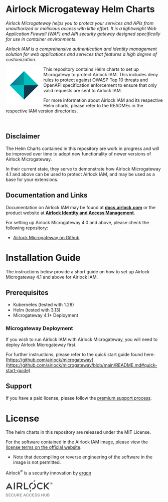 # Airlock Microgateway Helm Charts

*Airlock Microgateway helps you to protect your services and APIs from unauthorized or malicious access with little effort. It is a lightweight Web Application Firewall (WAF) and API security gateway designed specifically for use in container environments.*

*Airlock IAM is a comprehensive authentication and identity management solution for web applications and services that features a high degree of customization.*

<picture>
<img alt="Airlock IAM" src="https://raw.githubusercontent.com/airlock/iam-helm-charts/main/media/Airlock_IAM_Icon.svg" align="left" width="120">
</picture>

This repository contains Helm charts to set up Microgatewy to protect Airlock IAM. This includes deny rules to protect against OWASP Top 10 threats and OpenAPI specification enforcement to ensure that only valid requests are sent to Airlock IAM.

For more information about Airlock IAM and its respective Helm charts, please refer to the READMEs in the respective IAM version directories.

<br/>


## Disclaimer

The Helm Charts contained in this repository are work in progress and will be improved over time to adopt new functionality of newer versions of Airlock Microgateway.

In their current state, they serve to demonstrate how Airlock Microgateway 4.1 and above can be used to protect Airlock IAM,
and may be used as a base for your extensions.

## Documentation and Links

Documentation on Airlock IAM may be found at **[docs.airlock.com](https://docs.airlock.com/iam/latest/)** or the product website at **[Airlock Identity and Access Management](https://www.airlock.com/en/secure-access-hub/components/iam)**.

For setting up Airlock Microgateway 4.0 and above, please check the following repository:

* [Airlock Microgateway on Github](https://github.com/airlock/microgateway)

# Installation Guide

The instructions below provide a short guide on how to set up Airlock Microgateway 4.1 and above for Airlock IAM.

## Prerequisites

* Kubernetes (tested with 1.28)
* Helm (tested with 3.13)
* Microgateway 4.1+ Deployment


### Microgateway Deployment

If you wish to run Airlock IAM with Airlock Microgateway, you will need to deploy Airlock Microgateway first.

For further instructions, please refer to the quick start guide found here: [https://github.com/airlock/microgateway](https://github.com/airlock/microgateway/blob/main/README.md#quick-start-guide)

## Support

If you have a paid license, please follow the [premium support process](https://techzone.ergon.ch/support-process).

# License
The helm charts in this repository are released under the MIT License.

For the software contained in the Airlock IAM image, please view the [license terms on the official website](https://www.airlock.com/en/airlock-license).
* Note that decompiling or reverse engineering of the software in the image is not permitted.

Airlock<sup>&#174;</sup> is a security innovation by [ergon](https://www.ergon.ch/en)

<!-- Airlock SAH Logo (different image for light/dark mode) -->
<a href="https://www.airlock.com/en/secure-access-hub/">
<picture>
    <source media="(prefers-color-scheme: dark)"
        srcset="https://raw.githubusercontent.com/airlock/iam-helm-charts/main/media/Airlock_Logo_Negative.png">
    <source media="(prefers-color-scheme: light)"
        srcset="https://raw.githubusercontent.com/airlock/iam-helm-charts/main/media/Airlock_Logo.png">
    <img alt="Airlock Secure Access Hub" src="https://raw.githubusercontent.com/airlock/iam-helm-charts/main/media/Airlock_Logo.png" width="150">
</picture>
</a>
